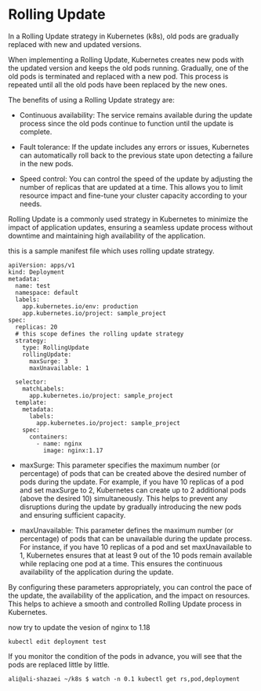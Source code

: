 # Rolling Update
In a Rolling Update strategy in Kubernetes (k8s), old pods are gradually replaced with new and updated versions.

When implementing a Rolling Update, Kubernetes creates new pods with the updated version and keeps the old pods running. Gradually, one of the old pods is terminated and replaced with a new pod. This process is repeated until all the old pods have been replaced by the new ones.

The benefits of using a Rolling Update strategy are:

-  Continuous availability: The service remains available during the update process since the old pods continue to function until the update is complete.

-  Fault tolerance: If the update includes any errors or issues, Kubernetes can automatically roll back to the previous state upon detecting a failure in the new pods.

-  Speed control: You can control the speed of the update by adjusting the number of replicas that are updated at a time. This allows you to limit resource impact and fine-tune your cluster capacity according to your needs.

Rolling Update is a commonly used strategy in Kubernetes to minimize the impact of application updates, ensuring a seamless update process without downtime and maintaining high availability of the application.

this is a sample manifest file which uses rolling update strategy.
```
apiVersion: apps/v1
kind: Deployment
metadata:
  name: test
  namespace: default
  labels:
    app.kubernetes.io/env: production
    app.kubernetes.io/project: sample_project
spec:
  replicas: 20
  # this scope defines the rolling update strategy 
  strategy:
    type: RollingUpdate
    rollingUpdate:
      maxSurge: 3
      maxUnavailable: 1

  selector:
    matchLabels:
      app.kubernetes.io/project: sample_project
  template:
    metadata:
      labels:
        app.kubernetes.io/project: sample_project
    spec:
      containers:
        - name: nginx
          image: nginx:1.17
```

-  maxSurge: This parameter specifies the maximum number (or percentage) of pods that can be created above the desired number of pods during the update. For example, if you have 10 replicas of a pod and set maxSurge to 2, Kubernetes can create up to 2 additional pods (above the desired 10) simultaneously. This helps to prevent any disruptions during the update by gradually introducing the new pods and ensuring sufficient capacity.

-  maxUnavailable: This parameter defines the maximum number (or percentage) of pods that can be unavailable during the update process. For instance, if you have 10 replicas of a pod and set maxUnavailable to 1, Kubernetes ensures that at least 9 out of the 10 pods remain available while replacing one pod at a time. This ensures the continuous availability of the application during the update.

By configuring these parameters appropriately, you can control the pace of the update, the availability of the application, and the impact on resources. This helps to achieve a smooth and controlled Rolling Update process in Kubernetes.


now try to update the vesion of nginx to 1.18 
```
kubectl edit deployment test
```
If you monitor the condition of the pods in advance, you will see that the pods are replaced little by little.
```
ali@ali-shazaei ~/k8s $ watch -n 0.1 kubectl get rs,pod,deployment
```
